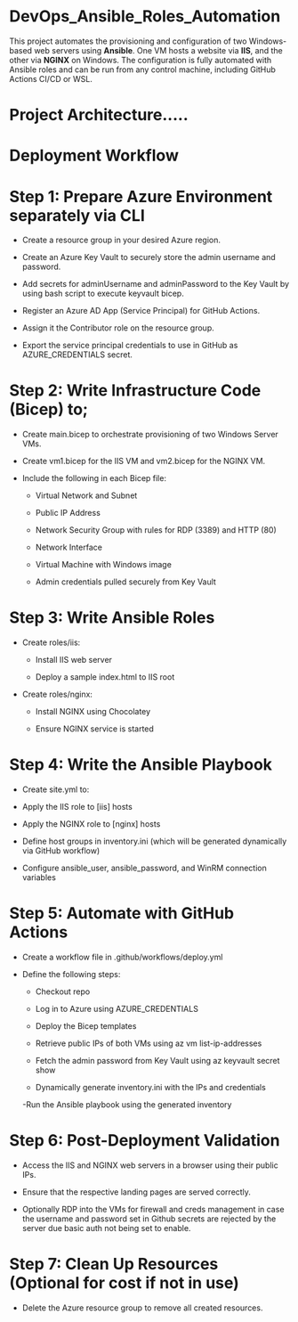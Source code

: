 # DevOps_Ansible_Roles_Automation
This project automates the provisioning and configuration of two Windows-based web servers using **Ansible**. One VM hosts a website via **IIS**, and the other via **NGINX** on Windows. The configuration is fully automated with Ansible roles and can be run from any control machine, including GitHub Actions CI/CD or WSL.

# Project Architecture.....

# Deployment Workflow

# Step 1: Prepare Azure Environment separately via CLI
- Create a resource group in your desired Azure region.

- Create an Azure Key Vault to securely store the admin username and password.

- Add secrets for adminUsername and adminPassword to the Key Vault by using bash script to execute keyvault bicep.

- Register an Azure AD App (Service Principal) for GitHub Actions.

- Assign it the Contributor role on the resource group.

- Export the service principal credentials to use in GitHub as AZURE_CREDENTIALS secret.

# Step 2: Write Infrastructure Code (Bicep) to;
- Create main.bicep to orchestrate provisioning of two Windows Server VMs.

- Create vm1.bicep for the IIS VM and vm2.bicep for the NGINX VM.

- Include the following in each Bicep file:

    - Virtual Network and Subnet

    - Public IP Address

    - Network Security Group with rules for RDP (3389) and HTTP (80)

    - Network Interface

    - Virtual Machine with Windows image

    - Admin credentials pulled securely from Key Vault

# Step 3: Write Ansible Roles
- Create roles/iis:

    - Install IIS web server

    - Deploy a sample index.html to IIS root

- Create roles/nginx:

    - Install NGINX using Chocolatey

    - Ensure NGINX service is started

# Step 4: Write the Ansible Playbook
- Create site.yml to:

- Apply the IIS role to [iis] hosts

- Apply the NGINX role to [nginx] hosts

- Define host groups in inventory.ini (which will be generated dynamically via GitHub workflow)

- Configure ansible_user, ansible_password, and WinRM connection variables

# Step 5: Automate with GitHub Actions
- Create a workflow file in .github/workflows/deploy.yml

- Define the following steps:

    - Checkout repo

    - Log in to Azure using AZURE_CREDENTIALS

    - Deploy the Bicep templates

    - Retrieve public IPs of both VMs using az vm list-ip-addresses

    - Fetch the admin password from Key Vault using az keyvault secret show

    - Dynamically generate inventory.ini with the IPs and credentials

    -Run the Ansible playbook using the generated inventory

# Step 6: Post-Deployment Validation
- Access the IIS and NGINX web servers in a browser using their public IPs.

- Ensure that the respective landing pages are served correctly.

- Optionally RDP into the VMs for firewall and creds management in case the username and password set in Github secrets are rejected by the server due basic auth not being set to enable.

# Step 7: Clean Up Resources (Optional for cost if not in use)
- Delete the Azure resource group to remove all created resources.